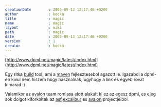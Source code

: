 ```yaml
---
creationDate        : 2005-09-13 12:17:46 +0200 
author              : kocka 
title               : magic 
name                : magic 
layout              : wiki 
path                : magic 
date                : 2005-09-13 12:17:46 +0200 
version             : 1 
creator             : kocka 
---
```

[http://www.dpml.net/magic/latest/index.html](http://www.dpml.net/magic/latest/index.html)

Egy ritka [build](build.html) tool, ami a [maven](maven.html) fejlesztesebol agazott le. Igazabol a dpml-en kivul nem hiszem hogy hasznalnak, ugyhogy a link es egyeb rovat kimarad :)

Valamikor az [avalon](avalon.html) team romlasa elott alakult ki ez az egesz dpml, es eleg sok dolgot kiforkoltak az [asf](ASF.html) [excalibur](excalibur.html) es [avalon](avalon.html) projectjeibol.
